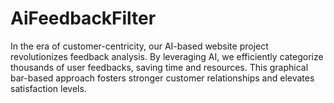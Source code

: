 # AiFeedbackFilter
In the era of customer-centricity, our AI-based website project revolutionizes feedback analysis. By leveraging AI, we efficiently categorize thousands of user feedbacks, saving time and resources. This graphical bar-based approach fosters stronger customer relationships and elevates satisfaction levels.
